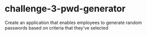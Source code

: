 # challenge-3-pwd-generator
Create an application that enables employees to generate random passwords based on criteria that they’ve selected
